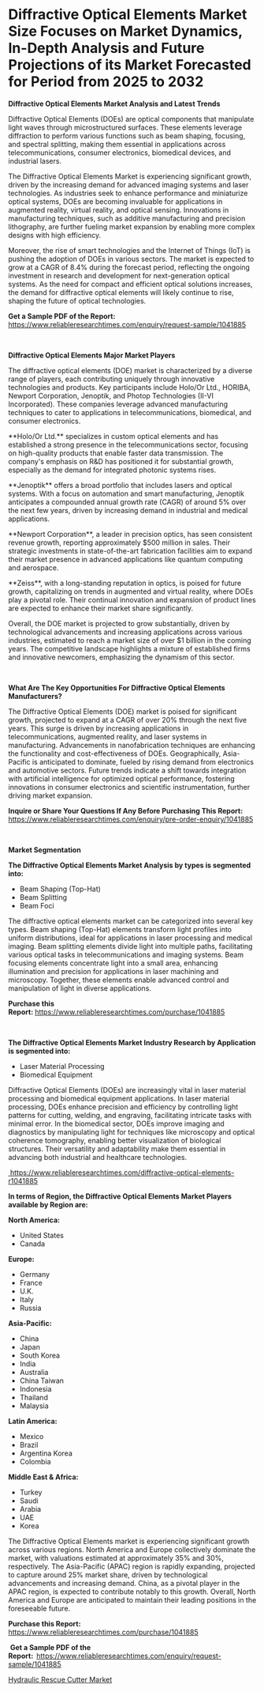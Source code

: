 <p><h1>Diffractive Optical Elements Market Size Focuses on Market Dynamics, In-Depth Analysis and Future Projections of its Market Forecasted for Period from 2025 to 2032</h1></p><p><strong>Diffractive Optical Elements Market Analysis and Latest Trends</strong></p>
<p><p>Diffractive Optical Elements (DOEs) are optical components that manipulate light waves through microstructured surfaces. These elements leverage diffraction to perform various functions such as beam shaping, focusing, and spectral splitting, making them essential in applications across telecommunications, consumer electronics, biomedical devices, and industrial lasers.</p><p>The Diffractive Optical Elements Market is experiencing significant growth, driven by the increasing demand for advanced imaging systems and laser technologies. As industries seek to enhance performance and miniaturize optical systems, DOEs are becoming invaluable for applications in augmented reality, virtual reality, and optical sensing. Innovations in manufacturing techniques, such as additive manufacturing and precision lithography, are further fueling market expansion by enabling more complex designs with high efficiency.</p><p>Moreover, the rise of smart technologies and the Internet of Things (IoT) is pushing the adoption of DOEs in various sectors. The market is expected to grow at a CAGR of 8.4% during the forecast period, reflecting the ongoing investment in research and development for next-generation optical systems. As the need for compact and efficient optical solutions increases, the demand for diffractive optical elements will likely continue to rise, shaping the future of optical technologies.</p></p>
<p><strong>Get a Sample PDF of the Report:&nbsp;</strong> <a href="https://www.reliableresearchtimes.com/enquiry/request-sample/1041885?utm_campaign=2199&utm_medium=2&utm_source=Github&utm_content=ia&utm_term=10042025&utm_id=diffractive-optical-elements">https://www.reliableresearchtimes.com/enquiry/request-sample/1041885</a></p>
<p>&nbsp;</p>
<p><strong>Diffractive Optical Elements Major Market Players</strong></p>
<p><p>The diffractive optical elements (DOE) market is characterized by a diverse range of players, each contributing uniquely through innovative technologies and products. Key participants include Holo/Or Ltd., HORIBA, Newport Corporation, Jenoptik, and Photop Technologies (II-VI Incorporated). These companies leverage advanced manufacturing techniques to cater to applications in telecommunications, biomedical, and consumer electronics.</p><p>**Holo/Or Ltd.** specializes in custom optical elements and has established a strong presence in the telecommunications sector, focusing on high-quality products that enable faster data transmission. The company's emphasis on R&D has positioned it for substantial growth, especially as the demand for integrated photonic systems rises.</p><p>**Jenoptik** offers a broad portfolio that includes lasers and optical systems. With a focus on automation and smart manufacturing, Jenoptik anticipates a compounded annual growth rate (CAGR) of around 5% over the next few years, driven by increasing demand in industrial and medical applications.</p><p>**Newport Corporation**, a leader in precision optics, has seen consistent revenue growth, reporting approximately $500 million in sales. Their strategic investments in state-of-the-art fabrication facilities aim to expand their market presence in advanced applications like quantum computing and aerospace.</p><p>**Zeiss**, with a long-standing reputation in optics, is poised for future growth, capitalizing on trends in augmented and virtual reality, where DOEs play a pivotal role. Their continual innovation and expansion of product lines are expected to enhance their market share significantly.</p><p>Overall, the DOE market is projected to grow substantially, driven by technological advancements and increasing applications across various industries, estimated to reach a market size of over $1 billion in the coming years. The competitive landscape highlights a mixture of established firms and innovative newcomers, emphasizing the dynamism of this sector.</p></p>
<p>&nbsp;</p>
<p><strong>What Are The Key Opportunities For Diffractive Optical Elements Manufacturers?</strong></p>
<p><p>The Diffractive Optical Elements (DOE) market is poised for significant growth, projected to expand at a CAGR of over 20% through the next five years. This surge is driven by increasing applications in telecommunications, augmented reality, and laser systems in manufacturing. Advancements in nanofabrication techniques are enhancing the functionality and cost-effectiveness of DOEs. Geographically, Asia-Pacific is anticipated to dominate, fueled by rising demand from electronics and automotive sectors. Future trends indicate a shift towards integration with artificial intelligence for optimized optical performance, fostering innovations in consumer electronics and scientific instrumentation, further driving market expansion.</p></p>
<p><strong>Inquire or Share Your Questions If Any Before Purchasing This Report:</strong> <a href="https://www.reliableresearchtimes.com/enquiry/pre-order-enquiry/1041885?utm_campaign=2199&utm_medium=2&utm_source=Github&utm_content=ia&utm_term=10042025&utm_id=diffractive-optical-elements">https://www.reliableresearchtimes.com/enquiry/pre-order-enquiry/1041885</a></p>
<p>&nbsp;</p>
<p><strong>Market Segmentation</strong></p>
<p><strong>The Diffractive Optical Elements Market Analysis by types is segmented into:</strong></p>
<p><ul><li>Beam Shaping (Top-Hat)</li><li>Beam Splitting</li><li>Beam Foci</li></ul></p>
<p><p>The diffractive optical elements market can be categorized into several key types. Beam shaping (Top-Hat) elements transform light profiles into uniform distributions, ideal for applications in laser processing and medical imaging. Beam splitting elements divide light into multiple paths, facilitating various optical tasks in telecommunications and imaging systems. Beam focusing elements concentrate light into a small area, enhancing illumination and precision for applications in laser machining and microscopy. Together, these elements enable advanced control and manipulation of light in diverse applications.</p></p>
<p><strong>Purchase this Report:&nbsp;</strong><a href="https://www.reliableresearchtimes.com/purchase/1041885?utm_campaign=2199&utm_medium=2&utm_source=Github&utm_content=ia&utm_term=10042025&utm_id=diffractive-optical-elements">https://www.reliableresearchtimes.com/purchase/1041885</a></p>
<p>&nbsp;</p>
<p><strong>The Diffractive Optical Elements Market Industry Research by Application is segmented into:</strong></p>
<p><ul><li>Laser Material Processing</li><li>Biomedical Equipment</li></ul></p>
<p><p>Diffractive Optical Elements (DOEs) are increasingly vital in laser material processing and biomedical equipment applications. In laser material processing, DOEs enhance precision and efficiency by controlling light patterns for cutting, welding, and engraving, facilitating intricate tasks with minimal error. In the biomedical sector, DOEs improve imaging and diagnostics by manipulating light for techniques like microscopy and optical coherence tomography, enabling better visualization of biological structures. Their versatility and adaptability make them essential in advancing both industrial and healthcare technologies.</p></p>
<p><a href="https://www.reliableresearchtimes.com/diffractive-optical-elements-r1041885?utm_campaign=2199&utm_medium=2&utm_source=Github&utm_content=ia&utm_term=10042025&utm_id=diffractive-optical-elements">&nbsp;https://www.reliableresearchtimes.com/diffractive-optical-elements-r1041885</a></p>
<p><strong>In terms of Region, the Diffractive Optical Elements Market Players available by Region are:</strong></p>
<p>
    <p> <strong> North America: </strong>
        <ul>
            <li>United States</li>
            <li>Canada</li>
        </ul>
        </p> 
    <p> <strong> Europe: </strong>
        <ul>
            <li>Germany</li>
            <li>France</li>
            <li>U.K.</li>
            <li>Italy</li>
            <li>Russia</li>
        </ul>
        </p> 
    <p> <strong> Asia-Pacific: </strong>
        <ul>
            <li>China</li>
            <li>Japan</li>
            <li>South Korea</li>
            <li>India</li>
            <li>Australia</li>
            <li>China Taiwan</li>
            <li>Indonesia</li>
            <li>Thailand</li>
            <li>Malaysia</li>
        </ul>
        </p> 
    <p> <strong> Latin America: </strong>
        <ul>
            <li>Mexico</li>
            <li>Brazil</li>
            <li>Argentina Korea</li>
            <li>Colombia</li>
        </ul>
        </p> 
    <p> <strong> Middle East & Africa: </strong>
        <ul>
            <li>Turkey</li>
            <li>Saudi</li>
            <li>Arabia</li>
            <li>UAE</li>
            <li>Korea</li>
        </ul>
    </p>
    </p>
<p><p>The Diffractive Optical Elements market is experiencing significant growth across various regions. North America and Europe collectively dominate the market, with valuations estimated at approximately 35% and 30%, respectively. The Asia-Pacific (APAC) region is rapidly expanding, projected to capture around 25% market share, driven by technological advancements and increasing demand. China, as a pivotal player in the APAC region, is expected to contribute notably to this growth. Overall, North America and Europe are anticipated to maintain their leading positions in the foreseeable future.</p></p>
<p><strong>Purchase this Report: </strong><a href="https://www.reliableresearchtimes.com/purchase/1041885?utm_campaign=2199&utm_medium=2&utm_source=Github&utm_content=ia&utm_term=10042025&utm_id=diffractive-optical-elements">https://www.reliableresearchtimes.com/purchase/1041885</a></p>
<p>&nbsp;<strong>Get a Sample PDF of the Report:&nbsp;&nbsp;</strong><a href="https://www.reliableresearchtimes.com/enquiry/request-sample/1041885?utm_campaign=2199&utm_medium=2&utm_source=Github&utm_content=ia&utm_term=10042025&utm_id=diffractive-optical-elements">https://www.reliableresearchtimes.com/enquiry/request-sample/1041885</a></p>
<p><strong></strong></p>
<p><p><a href="https://github.com/forgazerbyjt/Market-Research-Report-List-1/blob/main/hydraulic-rescue-cutter-market.md?utm_campaign=2199&utm_medium=2&utm_source=Github&utm_content=ia&utm_term=10042025&utm_id=diffractive-optical-elements">Hydraulic Rescue Cutter Market</a></p></p>